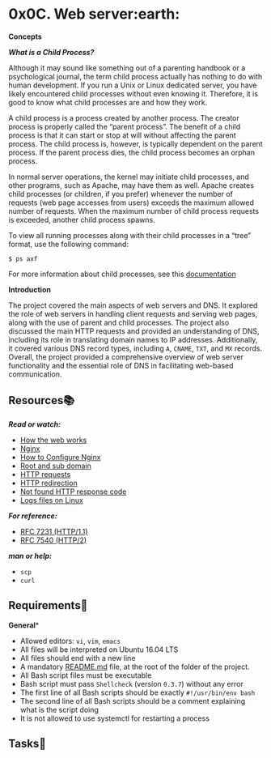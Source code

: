 # 0x0C. Web server:earth:

**Concepts**

***What is a Child Process?***

Although it may sound like something out of a parenting handbook or a psychological journal, the term child process actually has nothing to do with human development. If you run a Unix or Linux dedicated server, you have likely encountered child processes without even knowing it. Therefore, it is good to know what child processes are and how they work.

A child process is a process created by another process. The creator process is properly called the “parent process”. The benefit of a child process is that it can start or stop at will without affecting the parent process. The child process is, however, is typically dependent on the parent process. If the parent process dies, the child process becomes an orphan process.

In normal server operations, the kernel may initiate child processes, and other programs, such as Apache, may have them as well. Apache creates child processes (or children, if you prefer) whenever the number of requests (web page accesses from users) exceeds the maximum allowed number of requests. When the maximum number of child process requests is exceeded, another child process spawns.

To view all running processes along with their child processes in a “tree” format, use the following command:

```
$ ps axf
```

For more information about child processes, see this [documentation](https://www.gnu.org/software/libc/manual/html_node/Processes.html#Processes)

**Introduction**

The project covered the main aspects of web servers and DNS. It explored the role of web servers in handling client requests and serving web pages, along with the use of parent and child processes. The project also discussed the main HTTP requests and provided an understanding of DNS, including its role in translating domain names to IP addresses. Additionally, it covered various DNS record types, including `A`, `CNAME`, `TXT`, and `MX` records. Overall, the project provided a comprehensive overview of web server functionality and the essential role of DNS in facilitating web-based communication.

## Resources:books:
***Read or watch:***
- [How the web works](https://developer.mozilla.org/en-US/docs/Learn/Getting_started_with_the_web/How_the_Web_works)
- [Nginx](https://en.m.wikipedia.org/wiki/Nginx)
- [How to Configure Nginx](https://www.digitalocean.com/community/tutorials/how-to-set-up-nginx-server-blocks-virtual-hosts-on-ubuntu-16-04)
- [Root and sub domain](https://landingi.com/help/domains-vs-subdomains/)
- [HTTP requests](https://www.tutorialspoint.com/http/http_methods.htm)
- [HTTP redirection](https://moz.com/learn/seo/redirection)
- [Not found HTTP response code](https://en.m.wikipedia.org/wiki/HTTP_404)
- [Logs files on Linux](https://www.cyberciti.biz/faq/ubuntu-linux-gnome-system-log-viewer/)

***For reference:***
- [RFC 7231 (HTTP/1.1)](https://datatracker.ietf.org/doc/html/rfc7231)
- [RFC 7540 (HTTP/2)](https://datatracker.ietf.org/doc/html/rfc7540)

***man or help:***
- `scp`
- `curl`

## Requirements:round_pushpin:
**General***
- Allowed editors: `vi`, `vim`, `emacs`
- All files will be interpreted on Ubuntu 16.04 LTS
- All files should end with a new line
- A mandatory [README.md](./README.md) file, at the root of the folder of the project.
- All Bash script files must be executable
- Bash script must pass `Shellcheck` (version `0.3.7`) without any error
- The first line of all Bash scripts should be exactly `#!/usr/bin/env bash`
- The second line of all Bash scripts should be a comment explaining what is the script doing
- It is not allowed to use systemctl for restarting a process

## Tasks:page_with_curl:
